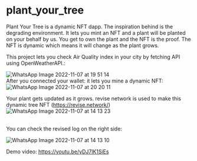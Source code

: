 # plant_your_tree

Plant Your Tree is a dynamic NFT dapp. The inspiration behind is the degrading environment. It lets you mint an NFT and a plant will be planted on your behalf by us. You get to own the plant and the NFT is the proof. The NFT is dynamic which means it will change as the plant grows.

This project lets you check Air Quality index in your city by fetching API using OpenWeatherAPI.:
<br>

![WhatsApp Image 2022-11-07 at 19 51 14](https://user-images.githubusercontent.com/85965351/200338718-6d92d6e5-a862-461f-806a-01f89fbc6eb1.jpeg)
<br>
After you connected your wallet: it lets you mine a dynamic NFT:
<br>
![WhatsApp Image 2022-11-07 at 20 20 11](https://user-images.githubusercontent.com/85965351/200339853-a25e6d09-5eb6-4c48-8905-cd4cb93d7423.jpeg)
<br>


Your plant gets updated as it grows. revise network is used to make this dynamic tree NFT (https://revise.network/)
<br>
![WhatsApp Image 2022-11-07 at 14 13 23](https://user-images.githubusercontent.com/85965351/200339378-9b3ed773-d084-4acc-a4f1-755b9673ec98.jpeg)

<br>
You can check the revised log on the right side:


<br>


![WhatsApp Image 2022-11-07 at 14 13 10](https://user-images.githubusercontent.com/85965351/200339494-8be28931-a64a-4c1e-a9ca-cd55c1a7574d.jpeg)


Demo video: https://youtu.be/yDJ7lK1SiEs
